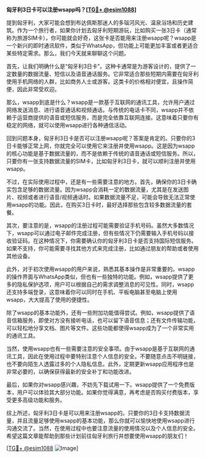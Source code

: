 **匈牙利3日卡可以注册wsapp吗？[[TG💪+ @esim1088](https://t.me/s/esim1088)]**

提到匈牙利，大家可能会想到布达佩斯那迷人的多瑙河风光、温泉浴场和历史建筑。作为一个旅行者，如果你计划去匈牙利短期游玩，比如购买一张3日卡（通常称为旅游SIM卡），你可能就会好奇，这张卡是否能用来注册wsapp呢？wsapp是一个新兴的即时通讯软件，类似于WhatsApp，但功能上可能更加丰富或者更适合某些特定需求。那么，我们今天就来聊聊这个问题。

首先，让我们明确什么是“匈牙利3日卡”。这种卡通常是为游客设计的，提供了一定数量的数据流量、短信以及语音通话服务。它非常适合那些短期内需要在匈牙利使用手机网络的人群，比如商务人士或游客。这类卡的价格相对便宜，且操作简便，因此非常受欢迎。

那么，wsapp到底是什么？wsapp是一款基于互联网的通讯工具，允许用户通过网络发送消息、进行语音通话和视频通话。与传统的电话卡不同，wsapp并不依赖于运营商提供的语音或短信服务，而是完全依靠互联网连接。这意味着只要你有稳定的网络，就可以使用wsapp进行各种通信活动。

回到问题本身，匈牙利3日卡是否可以注册wsapp呢？答案是肯定的。只要你的3日卡能够正常上网，你就完全可以使用它来注册并使用wsapp。这是因为wsapp的核心功能是基于数据流量的，而不是依赖于传统的语音通话或短信服务。所以，只要你有一张支持数据流量的SIM卡，比如匈牙利3日卡，就可以顺利注册并使用wsapp。

不过，在实际使用过程中，还是有一些需要注意的地方。首先，确保你的3日卡确实包含足够的数据流量。因为wsapp会消耗一定的数据流量，尤其是在发送图片、视频或者进行语音/视频通话时。如果数据流量不足，可能会导致无法正常使用wsapp的功能。因此，在购买3日卡时，最好选择那些包含较多数据流量的套餐。

其次，要注意的是，wsapp的注册过程可能需要验证手机号码。虽然大多数情况下，wsapp可以通过电子邮件完成注册，但有些情况下仍需要输入手机号码以接收验证码。在这种情况下，你需要确认你的匈牙利3日卡是否支持国际短信服务。如果不支持，你可能需要寻找其他方式来完成注册，比如通过朋友的帮助或者使用其他设备。

此外，对于初次使用wsapp的用户来说，熟悉其基本操作是非常重要的。wsapp的操作界面与WhatsApp类似，但也有一些独特的功能。例如，wsapp提供了更多的隐私保护选项，用户可以根据自己的需求调整消息的可见性。同时，wsapp还支持多端登录，这意味着你可以同时在手机、平板电脑甚至电脑上使用wsapp，大大提高了使用的便捷性。

除了wsapp的基本功能外，还有一些附加功能值得尝试。例如，wsapp提供了语音信箱服务，即使对方没有接听电话，也可以留下语音信息；还有文件传输功能，可以轻松地分享文档、图片等文件。这些功能都使得wsapp成为了一个非常实用的通讯工具。

当然，使用wsapp也有一些需要注意的安全事项。由于wsapp是基于互联网的通讯工具，因此在使用过程中要特别注意个人信息的安全。不要随意点击不明链接，也不要向陌生人透露过多的个人隐私信息。此外，定期更新wsapp应用程序也是非常必要的，以确保获得最新的安全补丁和功能改进。

最后，如果你对wsapp感兴趣，不妨先下载试用一下。wsapp提供了一个免费版本，用户可以体验其大部分功能。如果你觉得满意，再考虑是否购买付费版本，享受更多高级功能和服务。

综上所述，匈牙利3日卡是可以用来注册wsapp的。只要你的3日卡支持数据流量，并且流量足够使用wsapp的基本功能，那么你就可以愉快地使用wsapp进行沟通交流了。当然，在使用过程中也要注意流量的使用情况以及个人信息的安全。希望这篇文章能帮助到那些计划前往匈牙利旅行并想要使用wsapp的朋友们！

[[TG💪+ @esim1088](https://t.me/s/esim1088) ![Image](https://i.postimg.cc/4NQfJmqS/Snipaste-2025-05-13-00-14-12.png)]